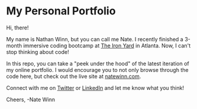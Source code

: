 # My Personal Portfolio

Hi, there!

My name is Nathan Winn, but you can call me Nate. I recently finished a 3-month immersive coding bootcamp at [The Iron Yard](http://theironyard.com) in Atlanta. Now, I can't stop thinking about code!

In this repo, you can take a "peek under the hood" of the latest iteration of my online portfolio. I would encourage you to not only browse through the code here, but check out the live site at [natewinn.com](http://natewinn.com).

Connect with me on [Twitter](http://twitter.com/natewinn) or [LinkedIn](http://linkedin.com/in/natewinn) and let me know what you think!

Cheers,
-Nate Winn